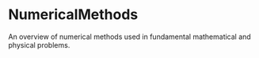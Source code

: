# NumericalMethods
An overview of numerical methods used in fundamental mathematical and physical problems.
